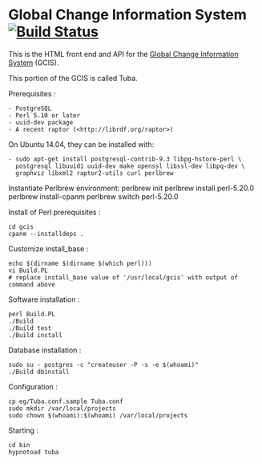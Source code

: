 
Global Change Information System [![Build Status](https://secure.travis-ci.org/USGCRP/gcis.png)](http://travis-ci.org/USGCRP/gcis)
================================

This is the HTML front end and API for the [Global Change Information System](http://data.globalchange.gov) (GCIS).

This portion of the GCIS is called Tuba.

Prerequisites :

    - PostgreSQL
    - Perl 5.10 or later
    - uuid-dev package
    - A recent raptor (<http://librdf.org/raptor>)

On Ubuntu 14.04, they can be installed with:

    - sudo apt-get install postgresql-contrib-9.3 libpg-hstore-perl \
      postgresql libuuid1 uuid-dev make openssl libssl-dev libpq-dev \
      graphviz libxml2 raptor2-utils curl perlbrew

Instantiate Perlbrew environment:
    perlbrew init
    perlbrew install perl-5.20.0
    perlbrew install-cpanm
    perlbrew switch perl-5.20.0

Install of Perl prerequisites :

    cd gcis
    cpanm --installdeps .

Customize install_base :

    echo $(dirname $(dirname $(which perl)))
    vi Build.PL
    # replace install_base value of '/usr/local/gcis' with output of command above

Software installation :

    perl Build.PL
    ./Build
    ./Build test
    ./Build install

Database installation :

    sudo su - postgres -c "createuser -P -s -e $(whoami)"
    ./Build dbinstall

Configuration :

    cp eg/Tuba.conf.sample Tuba.conf
    sudo mkdir /var/local/projects
    sudo chown $(whoami):$(whoami) /var/local/projects

Starting :

    cd bin
    hypnotoad tuba

